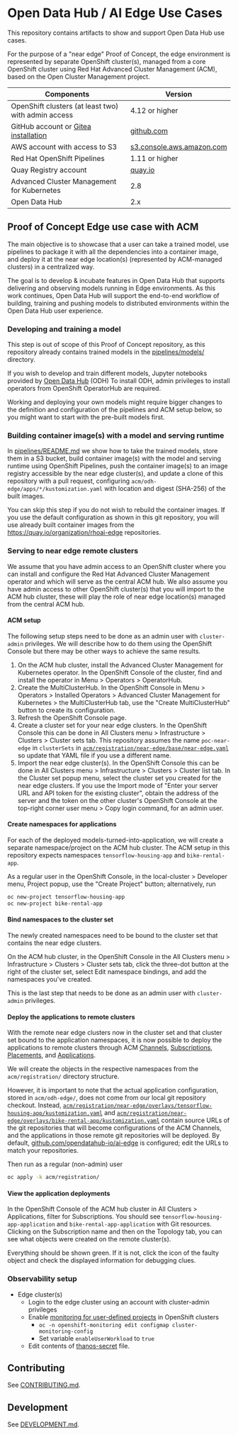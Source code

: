 # Open Data Hub / AI Edge Use Cases

This repository contains artifacts to show and support Open Data Hub use cases.

For the purpose of a "near edge" Proof of Concept, the edge environment is represented by separate OpenShift cluster(s),
managed from a core OpenShift cluster using Red Hat Advanced Cluster Management (ACM),
based on the Open Cluster Management project.

| Components                                              | Version        |
|---------------------------------------------------------|----------------|
| OpenShift clusters (at least two) with admin access     | 4.12 or higher |
| GitHub account or [Gitea installation](gitea/README.md) | [github.com](https://github.com/) |
| AWS account with access to S3                           | [s3.console.aws.amazon.com](https://s3.console.aws.amazon.com/) |
| Red Hat OpenShift Pipelines                             | 1.11 or higher |
| Quay Registry account                                   | [quay.io](https://quay.io/) |
| Advanced Cluster Management for Kubernetes              | 2.8            |
| Open Data Hub                                           | 2.x            |

## Proof of Concept Edge use case with ACM

The main objective is to showcase that a user can take a trained model,
use pipelines to package it with all the dependencies into a container image,
and deploy it at the near edge location(s) (represented by ACM-managed clusters) in a centralized way.

The goal is to develop & incubate features in Open Data Hub that supports delivering and observing
models running in Edge environments.  As this work continues, Open Data Hub will support the
end-to-end workflow of building, training and pushing models to distributed environments within the 
Open Data Hub user experience.

### Developing and training a model

This step is out of scope of this Proof of Concept repository,
as this repository already contains trained models in the [pipelines/models/](pipelines/models/) directory.

If you wish to develop and train different models,
Jupyter notebooks provided by [Open Data Hub](https://opendatahub.io/) (ODH)
To install ODH, admin privileges to install operators from OpenShift OperatorHub are required.

Working and deploying your own models might require bigger changes
to the definition and configuration of the pipelines and ACM setup below,
so you might want to start with the pre-built models first.

### Building container image(s) with a model and serving runtime

In [pipelines/README.md](pipelines/README.md) we show how to take the trained models,
store them in a S3 bucket,
build container image(s) with the model and serving runtime using OpenShift Pipelines,
push the container image(s) to an image registry accessible by the near edge cluster(s),
and update a clone of this repository with a pull request,
configuring `acm/odh-edge/apps/*/kustomization.yaml` with location and digest (SHA-256) of the built images.

You can skip this step if you do not wish to rebuild the container images.
If you use the default configuration as shown in this git repository,
you will use already built container images from the https://quay.io/organization/rhoai-edge repositories.

### Serving to near edge remote clusters

We assume that you have admin access to an OpenShift cluster where you can install and configure
the Red Hat Advanced Cluster Management operator and which will serve as the central ACM hub.
We also assume you have admin access to other OpenShift cluster(s) that you will import to the ACM hub cluster,
these will play the role of near edge location(s) managed from the central ACM hub.

#### ACM setup

The following setup steps need to be done as an admin user with `cluster-admin` privileges.
We will describe how to do them using the OpenShift Console but there may be other ways to achieve the same results.

1. On the ACM hub cluster, install the Advanced Cluster Management for Kubernetes operator.
   In the OpenShift Console of the cluster, find and install the operator
   in Menu > Operators > OperatorHub.
1. Create the MultiClusterHub.
   In the OpenShift Console in Menu > Operators > Installed Operators > Advanced Cluster Management for Kubernetes >
   the MultiClusterHub tab, use the "Create MultiClusterHub" button to create its configuration.
1. Refresh the OpenShift Console page.
1. Create a cluster set for your near edge clusters.
   In the OpenShift Console this can be done in All Clusters menu > Infrastructure > Clusters > Cluster sets tab.
   This repository assumes the name `poc-near-edge` in `clusterSets`
   in [`acm/registration/near-edge/base/near-edge.yaml`](acm/registration/near-edge/base/near-edge.yaml)
   so update that YAML file if you use a different name.
1. Import the near edge cluster(s).
   In the OpenShift Console this can be done in All Clusters menu > Infrastructure > Clusters > Cluster list tab.
   In the Cluster set popup menu, select the cluster set you created for the near edge clusters.
   If you use the Import mode of "Enter your server URL and API token for the existing cluster",
   obtain the address of the server and the token on the other cluster's OpenShift Console 
   at the top-right corner user menu > Copy login command, for an admin user.

#### Create namespaces for applications

For each of the deployed models-turned-into-application, we will create a separate namespace/project on the ACM hub cluster.
The ACM setup in this repository expects namespaces `tensorflow-housing-app` and `bike-rental-app`.

As a regular user in the OpenShift Console, in the local-cluster > Developer menu, Project popup, use the "Create Project" button;
alternatively, run
```bash
oc new-project tensorflow-housing-app
oc new-project bike-rental-app
```

#### Bind namespaces to the cluster set

The newly created namespaces need to be bound to the cluster set that contains the near edge clusters.

On the ACM hub cluster, in the OpenShift Console in the All Clusters menu > Infrastructure > Clusters > Cluster sets tab,
click the three-dot button at the right of the cluster set, select Edit namespace bindings, and add the namespaces you've created.

This is the last step that needs to be done as an admin user with `cluster-admin` privileges.

#### Deploy the applications to remote clusters

With the remote near edge clusters now in the cluster set and that cluster set bound to the application namespaces,
it is now possible to deploy the applications to remote clusters through
ACM [Channels](https://access.redhat.com/documentation/en-us/red_hat_advanced_cluster_management_for_kubernetes/2.8/html-single/applications/index#channels),
[Subscriptions](https://access.redhat.com/documentation/en-us/red_hat_advanced_cluster_management_for_kubernetes/2.8/html-single/applications/index#subscriptions),
[Placements](https://access.redhat.com/documentation/en-us/red_hat_advanced_cluster_management_for_kubernetes/2.8/html-single/applications/index#placement-rules),
and [Applications](https://access.redhat.com/documentation/en-us/red_hat_advanced_cluster_management_for_kubernetes/2.8/html-single/applications/index#applications).

We will create the objects in the respective namespaces from the `acm/registration/` directory structure.

However, it is important to note that the actual application configuration, stored in `acm/odh-edge/`,
does not come from our local git repository checkout.
Instead, [`acm/registration/near-edge/overlays/tensorflow-housing-app/kustomization.yaml`](acm/registration/near-edge/overlays/tensorflow-housing-app/kustomization.yaml)
and [`acm/registration/near-edge/overlays/bike-rental-app/kustomization.yaml`](acm/registration/near-edge/overlays/bike-rental-app/kustomization.yaml)
contain source URLs of the git repositories that will become configurations of the ACM Channels,
and the applications in those remote git repositories will be deployed.
By default, [github.com/opendatahub-io/ai-edge](https://github.com/opendatahub-io/ai-edge) is configured;
edit the URLs to match your repositories.

Then run as a regular (non-admin) user
```bash
oc apply -k acm/registration/
```

#### View the application deployments

In the OpenShift Console of the ACM hub cluster in All Clusters > Applications, filter for Subscriptions.
You should see `tensorflow-housing-app-application` and `bike-rental-app-application` with Git resources.
Clicking on the Subscription name and then on the Topology tab, you can see what objects were created on the remote cluster(s).

Everything should be shown green. If it is not, click the icon of the faulty object and check the displayed information for debugging clues.

### Observability setup

* Edge cluster(s)
  * Login to the edge cluster using an account with cluster-admin privileges
  * Enable [monitoring for user-defined projects](https://access.redhat.com/documentation/en-us/openshift_container_platform/4.13/html/monitoring/enabling-monitoring-for-user-defined-projects) in OpenShift clusters
    * `oc -n openshift-monitoring edit configmap cluster-monitoring-config`
    * Set variable `enableUserWorkload` to `true`
  * Edit contents of [thanos-secret](acm/odh-core/acm-observability/secrets/thanos.yaml) file.

## Contributing

See [CONTRIBUTING.md](CONTRIBUTING.md).

## Development

See [DEVELOPMENT.md](DEVELOPMENT.md).
